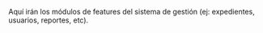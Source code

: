 Aquí irán los módulos de features del sistema de gestión (ej: expedientes, usuarios, reportes, etc).
